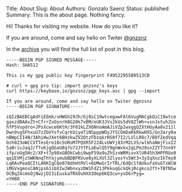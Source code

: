 Title: About
Slug: About
Authors: Gonzalo Saenz
Status: published
Summary: This is the about page. Nothing fancy.

Hi! Thanks for visiting my website. How do you like it?

If you are around, come and say hello on Twiter <a href="https://twitter.com/gnzsnz">@gnzsnz</a>

In the [archive][] you will find the full list of post in this blog.

```
-----BEGIN PGP SIGNED MESSAGE-----
Hash: SHA512

This is my gpg public key fingerprint F49522955B9513CB

# curl + gpg pro tip: import gnzsnz's keys
curl https://keybase.io/gnzsnz/pgp_keys.asc | gpg --import

If you are around, come and say hello on Twiter @gnzsnz
-----BEGIN PGP SIGNATURE-----

iQIzBAEBCgAdFiEEmk/vHWGh29Jh/Gj0iC19wtcegawFAl6VugMACgkQiC19wtce
gaxzdBAAvZt+CfrrZxOsnrH8G20k7vBM/eUK3JVs2kUs5dV8ZlWh+vsnJxtuh2Ux
hfP5Vvpdro+JPsXcwce6KtH/3F81kLZX6NnoAmAJiVZp2wxggQZXtHUyAa8v211l
Dwn9vg5FhxuU7zZbVYsfvCqrkUiyeTiNSpppWOyJYSCOmDaKkRkwHX5/Gn3ary0a
nBWpCII4N/3AhiHwJXet6BHzkwZV2QtzFDzqkrN50f7I2/LUlLR8c7/B8fZedVqq
Ozh0Z3oWCCVTTesEre10c5URoM7PQXR5F224LvUWYj83rM2LVS/wlkhaNmjFixI2
5aBrivJaqJ/fTvKjgQGaU8q7o72JYfFLaEwlQSY9gnWxkx2gLPmJ8snZZY77nn9Y
ifp/oUg5Hc2/XF+t7p98xGBOkCwbi9wpF59a9uZhSzxWRMixvXlUR45h3HPFRUx0
qq1EVMjzSWKNnqThYajymubBDBFRVue0yXLXUl3ZlyosYv5Wt3+3yIqXnzIkTmz0
LqRAvPeaQCItLARKIgCQe078dhHtRVl+6UMwGrIrTRL/6dQc1fAUkufaVuGTxWlW
iMGVxgeosCANjps61ibXIwJWbnxyzDW1FdZ13PkkuqGckQkjRcgkco2ft+TBfNSw
OCBqZ4cmoOjNwzjDI3iEuskaTRkOvHXX3Oep6KQ3cw+yvDGrPyg=
=YH8O
-----END PGP SIGNATURE-----
````


[archive]: /archives.html "Gonzalo Sáenz site map"
